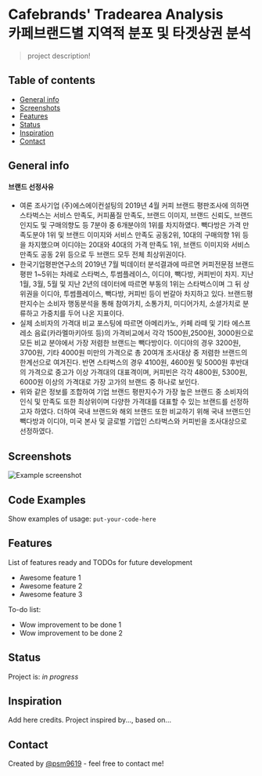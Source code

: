 # Cafebrands' Tradearea Analysis <br>카페브랜드별 지역적 분포 및 타겟상권 분석
> project description!

## Table of contents
* [General info](#general-info)
* [Screenshots](#screenshots)
* [Features](#features)
* [Status](#status)
* [Inspiration](#inspiration)
* [Contact](#contact)

## General info
#### 브랜드 선정사유
- 여론 조사기업 (주)에스에이컨설팅의 2019년 4월 커피 브랜드 평판조사에 의하면 스타벅스는 서비스 만족도, 커피품질 만족도, 브랜드 이미지, 브랜드 신뢰도, 
브랜드 인지도 및 구매의향도 등 7분야 중 6개분야의 1위를 차지하였다. 빽다방은 가격 만족도분야 1위 및 브랜드 이미지와 서비스 만족도 공동2위, 10대의 구매의향 1위 등을 
차지했으며 이디야는 20대와 40대의 가격 만족도 1위, 브랜드 이미지와 서비스 만족도 공동 2위 등으로 두 브랜드 모두 전체 최상위권이다.
- 한국기업평판연구소의 2019년 7월 빅데이터 분석결과에 따르면 커피전문점 브랜드평판 1~5위는 차례로 스타벅스, 투썸플레이스, 이디야, 빽다방, 커피빈이 차지.
지난 1월, 3월, 5월 및 지난 2년의 데이터에 따르면 부동의 1위는 스타벅스이며 그 뒤 상위권을 이디야, 투썸플레이스, 빽다방, 커피빈 등이 번갈아 차지하고 있다. 
브랜드평판지수는 소비자 행동분석을 통해 참여가치, 소통가치, 미디어가치, 소셜가치로 분류하고 가중치를 두어 나온 지표이다.
- 실제 소비자의 가격대 비교 포스팅에 따르면 아메리카노, 카페 라떼 및 기타 에스프레소 음료(카라멜마키아또 등)의 가격비교에서 각각 1500원,2500원, 3000원으로 모든 비교 분야에서
가장 저렴한 브랜드는 빽다방이다. 이디야의 경우 3200원, 3700원, 기타 4000원 미만의 가격으로 총 20여개 조사대상 중 저렴한 브랜드의 한계선으로 여겨진다.
반면 스타벅스의 경우 4100원, 4600원 및 5000원 후반대의 가격으로 중고가 이상 가격대의 대표격이며, 커피빈은 각각 4800원, 5300원, 6000원 이상의 가격대로 가장 고가의 브랜드 중 하나로 보인다.
- 위와 같은 정보를 조합하여 기업 브랜드 평판지수가 가장 높은 브랜드 중 소비자의 인식 및 만족도 또한 최상위이며 
다양한 가격대를 대표할 수 있는 브랜드를 선정하고자 하였다. 
더하여 국내 브랜드와 해외 브랜드 또한 비교하기 위해 국내 브랜드인 빽다방과 이디야, 미국 본사 및 글로벌 기업인 스타벅스와 커피빈을 조사대상으로 선정하였다.

## Screenshots
![Example screenshot](./img/screenshot.png)

## Code Examples
Show examples of usage:
`put-your-code-here`

## Features
List of features ready and TODOs for future development
* Awesome feature 1
* Awesome feature 2
* Awesome feature 3

To-do list:
* Wow improvement to be done 1
* Wow improvement to be done 2

## Status
Project is: _in progress_

## Inspiration
Add here credits. Project inspired by..., based on...

## Contact
Created by [@psm9619](soominp17@gmail.com) - feel free to contact me!


